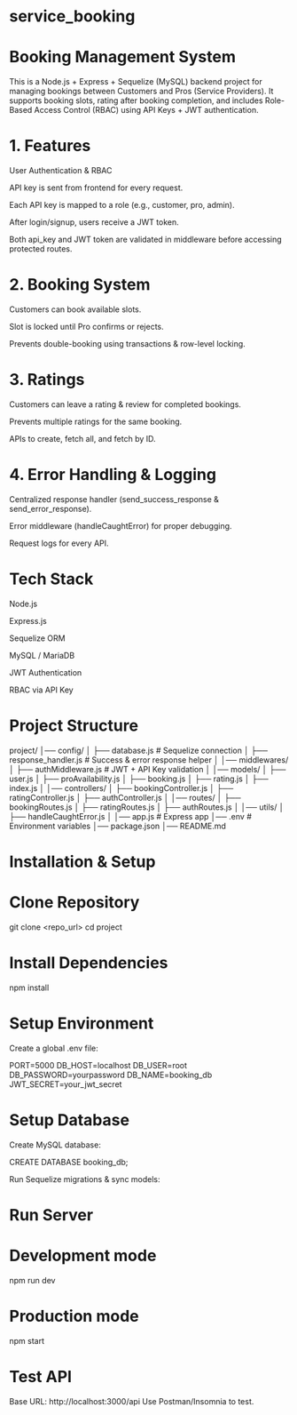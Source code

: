 # service_booking
# Booking Management System

This is a Node.js + Express + Sequelize (MySQL) backend project for managing bookings between Customers and Pros (Service Providers).
It supports booking slots, rating after booking completion, and includes Role-Based Access Control (RBAC) using API Keys + JWT authentication.


# 1. Features

User Authentication & RBAC

API key is sent from frontend for every request.

Each API key is mapped to a role (e.g., customer, pro, admin).

After login/signup, users receive a JWT token.

Both api_key and JWT token are validated in middleware before accessing protected routes.

# 2. Booking System

Customers can book available slots.

Slot is locked until Pro confirms or rejects.

Prevents double-booking using transactions & row-level locking.

# 3. Ratings

Customers can leave a rating & review for completed bookings.

Prevents multiple ratings for the same booking.

APIs to create, fetch all, and fetch by ID.

# 4. Error Handling & Logging

Centralized response handler (send_success_response & send_error_response).

Error middleware (handleCaughtError) for proper debugging.

Request logs for every API.

# Tech Stack

Node.js

Express.js

Sequelize ORM

MySQL / MariaDB

JWT Authentication

RBAC via API Key

# Project Structure
project/
│── config/
│   ├── database.js          # Sequelize connection
│   ├── response_handler.js  # Success & error response helper
│
│── middlewares/
│   ├── authMiddleware.js    # JWT + API Key validation
│
│── models/
│   ├── user.js
│   ├── proAvailability.js
│   ├── booking.js
│   ├── rating.js
│   ├── index.js
│
│── controllers/
│   ├── bookingController.js
│   ├── ratingController.js
│   ├── authController.js
│
│── routes/
│   ├── bookingRoutes.js
│   ├── ratingRoutes.js
│   ├── authRoutes.js
│
│── utils/
│   ├── handleCaughtError.js
│
│── app.js                   # Express app
│── .env                     # Environment variables
│── package.json
│── README.md


# Installation & Setup

# Clone Repository
git clone <repo_url>
cd project


# Install Dependencies
npm install


# Setup Environment
Create a global .env file:

PORT=5000
DB_HOST=localhost
DB_USER=root
DB_PASSWORD=yourpassword
DB_NAME=booking_db
JWT_SECRET=your_jwt_secret


# Setup Database

Create MySQL database:

CREATE DATABASE booking_db;

Run Sequelize migrations & sync models:



# Run Server

# Development mode
npm run dev

# Production mode
npm start


# Test API
Base URL: http://localhost:3000/api
Use Postman/Insomnia to test.